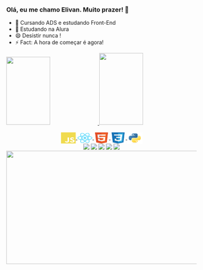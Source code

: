 ### Olá, eu me chamo Elivan. Muito prazer! 👋


- 🔭 Cursando ADS e estudando Front-End
- 🌱 Estudando na Alura
- 😄 Desistir nunca !
- ⚡ Fact: A hora de começar é agora!

<div align="">
  <a href="https://github.com/ElivanLimaJunior">
  <img height="180em" width="48%vw" src="https://github-readme-stats.vercel.app/api?username=ElivanLimaJunior&show_icons=true&theme=radical&include_all_commits=true&count_private=true"/>
  <img height="190em" width="48%vw" src="https://github-readme-stats.vercel.app/api/top-langs/?username=ElivanLimaJunior&layout=compact&langs_count=7&theme=radical"/>
</div>
  <div padding="16px" align="center" style="display: inline_block"><br>
  <img align="center" alt="Elivan-Js" height="30" width="40" src="https://raw.githubusercontent.com/devicons/devicon/master/icons/javascript/javascript-plain.svg">
  <img align="center" alt="Elivan-React" height="30" width="40" src="https://raw.githubusercontent.com/devicons/devicon/master/icons/react/react-original.svg">
  <img align="center" alt="Elivan-HTML" height="30" width="40" src="https://raw.githubusercontent.com/devicons/devicon/master/icons/html5/html5-original.svg">
  <img align="center" alt="Elivan-CSS" height="30" width="40" src="https://raw.githubusercontent.com/devicons/devicon/master/icons/css3/css3-original.svg">
  <img align="center" alt="Elivan-Python" height="30" width="40" src="https://raw.githubusercontent.com/devicons/devicon/master/icons/python/python-original.svg">
  
<div align="center"> 
  <a href="https://www.youtube.com/channel/UCYcadBZ2LJt-8pTCJS94rFA" target="_blank"><img src="https://img.shields.io/badge/YouTube-FF0000?style=for-the-badge&logo=youtube&logoColor=white" target="_blank"></a>
  <a href="https://www.instagram.com/elivan_junior_/" target="_blank"><img src="https://img.shields.io/badge/-Instagram-%23E4405F?style=for-the-badge&logo=instagram&logoColor=white" target="_blank"></a>
 	<a href="https://www.twitch.tv/elivan_junior" target="_blank"><img src="https://img.shields.io/badge/Twitch-9146FF?style=for-the-badge&logo=twitch&logoColor=white" target="_blank"></a>
  <a href = "elivanlimajunior@gmail.com"><img src="https://img.shields.io/badge/-Gmail-%23333?style=for-the-badge&logo=gmail&logoColor=white" target="_blank"></a>
  <a href="https://www.linkedin.com/in/elivanjunior/" target="_blank"><img src="https://img.shields.io/badge/-LinkedIn-%230077B5?style=for-the-badge&logo=linkedin&logoColor=white" target="_blank"></a> 
</div>
<div align="center">
  <img height="300em" width="700px" src="https://i.pinimg.com/originals/9c/35/6c/9c356c9ded0c8d64958ca64d8473ebf1.gif">
</div>
